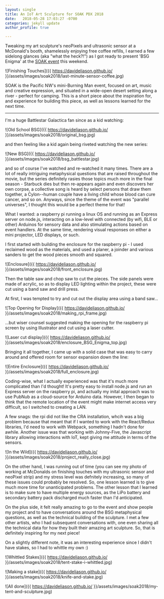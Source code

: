 ```yaml
---
layout: single
title: An IoT Art Sculpture for SOAK PDX 2018
date:   2018-05-28 17:03:27 -0700
categories: jekyll update
author_profile: true

---
```


Tweaking my art sculpture's neoPixels and ultrasonic sensor at a McDonald's booth, shamelessly enjoying free coffee refills, I earned a few sidelong glances (aka "what the heck?!") as I got ready to present 'BSG Enigma' at the [SOAK event](http://soakpdx.com/) this weekend. 

![Finishing Touches]({{ https://davideliason.github.io/ }}/assets/images/soak2018/last-minute-sensor-coffee.jpg)

SOAK is the Pacific NW's mini-Burning Man event, focused on art, music and creative expression, and situated in a wide-open desert setting along a river - perfect for camping. This is a short piece about the inspiration for, and experience for building this piece, as well as  lessons learned for the next time.

---------------

I'm a huge Battlestar Galactica fan since as a kid watching: 

![Old School BSG]({{ https://davideliason.github.io/ }}/assets/images/soak2018/original_bsg.jpg)

and then feeling like a kid again being riveted watching the new series:

![New BSG]({{ https://davideliason.github.io/ }}/assets/images/soak2018/bsg_battlestar.jpg)


 and so of course I've watched and re-watched it many times. There are a lot of really intriguing metaphysical questions that are raised throughout the movie, but the series definitely rasies those topics much more in the final season - Starbuck dies but then re-appears again and even discovers her own corpse, a collective song is heard by select persons that draw them together, a Cylon--human couple have a living child whose blood can cure cancer, and so on. Anyways, since the theme of the event was "parallel universes", I thought this would be a perfect theme for that!

What I wanted: a raspberry pi running a linux OS and running as an Express server on node.js, interacting on a low-level with connected (by wifi, BLE or other) Arduinos for sensory data and also stimulating actions based on event handlers. At the same time, rendering visual responses on either a mini projector, LED displays, or such. 

I first started with building the enclosure for the raspberry pi - I used reclaimed wood as the materials, and used a planer, a joinder and various sanders to get the wood pieces smooth and squared. 

![Enclosure]({{ https://davideliason.github.io/ }}/assets/images/soak2018/front_enclosure.jpg)

Then the table saw and chop saw to cut the pieces. The side panels were made of acrylic, so as to display LED lighting within the project, these were cut using a band saw and drill press. 

At first, I was tempted to try and cut out the display area using a band saw...

![Top Opening for Display]({{ https://davideliason.github.io/ }}/assets/images/soak2018/making_rpi_frame.jpg)

...but wiser counsel suggested making the opening for the raspberry pi screen by using Illustrator and cut using a laser cutter.

![Laser cut display]({{ https://davideliason.github.io/ }}/assets/images/soak2018/enclosure_BSG_Enigma_top.jpg)

Bringing it all together, I came up with a solid case that was easy to carry around and offered room for sensor expansion down the line:

![Entire Enclosure]({{ https://davideliason.github.io/ }}/assets/images/soak2018/full_enclosure.jpg)

Coding-wise, what I actually experienced was that it's much more complicated than I'd thought! It's pretty easy to install node.js and run an Express server on the raspberry pi, and actually my inital approach was to use PubNub as a cloud-source for Arduino data. However, I then began to think that the remote location of the event might make internet access very difficult, so I switched to creating a LAN.

A few snags: the rpi did not like the CRA installation, whcih was a big problem because that meant that if I wanted to work with the React/Redux libraries, I'd need to work with Webpack, something I hadn't done for awhile. Another issue was that working with Johnny-Five, the Javascript library allowing interactions with IoT, kept giving me attitude in terms of the sensors.

![In the Wild]({{ https://davideliason.github.io/ }}/assets/images/soak2018/project_really_close.jpg)

On the other hand, I was running out of time (you can see my photo of working at McDonalds on finishing touches with my ultrasonic sensor and neoPixel strip) and my stress level was defnitely increasing, so many of these issues could probably be resolved. So, one lesson learned is to give much more time for unanticipated problems. The other lesson that I learned is to make sure to have multiple energy sources, as the LiPo battery and secondary battery pack discharged much faster than I'd anticipated.

On the plus side, it felt really amazing to go to the event and show people my project and to have conversations around the BSG metaphysical questions, as well as the technical building of the sculpture. I met a few other artists, who I had subsequent conversations with, one even sharing all the technical data for how they built their amazing art sculpture. So, that is definitely inspiring for my next piece!

On a slightly different note, it was an interesting experience since I didn't have stakes, so I had to whittle my own :)

![Whittled Stakes]({{ https://davideliason.github.io/ }}/assets/images/soak2018/tent-stake-i-whittled.jpg)

![Making a stake]({{ https://davideliason.github.io/ }}/assets/images/soak2018/knife-and-stake.jpg)

![All done]({{ https://davideliason.github.io/ }}/assets/images/soak2018/my-tent-and-sculpture.jpg)
